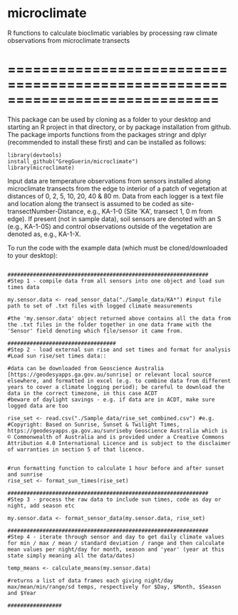 # microclimate
R functions to calculate bioclimatic variables by processing raw climate observations from microclimate transects 

=============================================================================
=============================================================================

This package can be used by cloning as a folder to your desktop and starting an R project in that directory, or by package installation from github. The package imports functions from the packages stringr and dplyr (recommended to install these first) and can be installed as follows:
```
library(devtools)
install_github("GregGuerin/microclimate")
library(microclimate)
``` 

Input data are temperature observations from sensors installed along microclimate transects from the edge to interior of a patch of vegetation at distances of 0, 2, 5, 10, 20, 40 & 80 m. Data from each logger is a text file and location along the transect is assumed to be coded as site-transectNumber-Distance, e.g., KA-1-0 (Site 'KA', transect 1, 0 m from edge). If present (not in sample data), soil sensors are denoted with an S (e.g., KA-1-0S) and control observations outside of the vegetation are denoted as, e.g., KA-1-X.


To run the code with the example data (which must be cloned/downloaded to your desktop):
```

###############################################################
#Step 1 - compile data from all sensors into one object and load sun times data

my.sensor.data <- read_sensor_data("./Sample_data/KA*") #input file path to set of .txt files with logged climate measurements

#the 'my.sensor.data' object returned above contains all the data from the .txt files in the folder together in one data frame with the 'Sensor' field denoting which file/sensor it came from.

##################################
#Step 2 - load external sun rise and set times and format for analysis
#Load sun rise/set times data::

#data can be downloaded from Geoscience Australia [https://geodesyapps.ga.gov.au/sunrise] or relevant local source elsewhere, and formatted in excel (e.g. to combine data from different years to cover a climate logging period); be careful to download the data in the correct timezone, in this case ACDT
#beware of daylight savings - e.g. if data are in ACDT, make sure logged data are too

rise_set <- read.csv("./Sample_data/rise_set_combined.csv") #e.g.
#Copyright: Based on Sunrise, Sunset & Twilight Times, https://geodesyapps.ga.gov.au/sunriseby Geoscience Australia which is © Commonwealth of Australia and is provided under a Creative Commons Attribution 4.0 International Licence and is subject to the disclaimer of warranties in section 5 of that licence.


#run formatting function to calculate 1 hour before and after sunset and sunrise
rise_set <- format_sun_times(rise_set)

###############################################################
#Step 3 - process the raw data to include sun times, code as day or night, add season etc

my.sensor.data <- format_sensor_data(my.sensor.data, rise_set) 

###############################################################
#Step 4 - iterate through sensor and day to get daily climate values for min / max / mean / standard deviation / range and then calculate mean values per night/day for month, season and 'year' (year at this state simply meaning all the data/dates)

temp_means <- calculate_means(my.sensor.data)

#returns a list of data frames each giving night/day max/mean/min/range/sd temps, respectively for $Day, $Month, $Season and $Year 

#################
```
